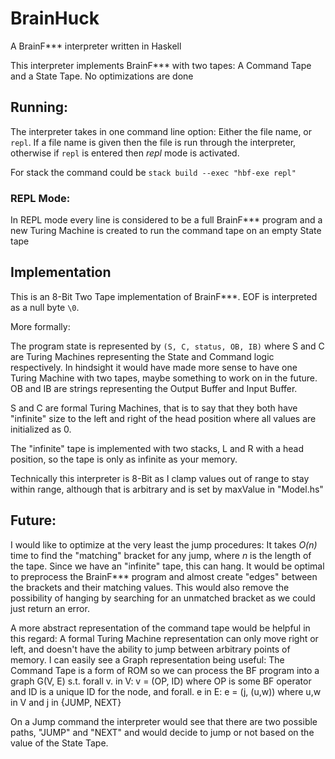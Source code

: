 # BrainHuck
A BrainF*** interpreter written in Haskell

This interpreter implements BrainF*** with two tapes: A Command Tape and a State Tape.
No optimizations are done

## Running:
The interpreter takes in one command line option: Either the file name, or `repl`. If a file name is given then the file is run through the interpreter, otherwise if `repl` is entered then *repl* mode is activated.

For stack the command could be `stack build --exec "hbf-exe repl"`

### REPL Mode:
In REPL mode every line is considered to be a full BrainF*** program and a new Turing Machine is created to run the command tape on an empty State tape


## Implementation
This is an 8-Bit Two Tape implementation of BrainF***. EOF is interpreted as a null byte `\0`.

More formally: 

The program state is represented by `(S, C, status, OB, IB)` where S and C are Turing Machines representing the State and Command logic respectively. In hindsight it would have made more sense to have one Turing Machine with two tapes, maybe something to work on in the future. OB and IB are strings representing the Output Buffer and Input Buffer.

S and C are formal Turing Machines, that is to say that they both have "infinite" size to the left and right of the head position where all values are initialized as 0. 

The "infinite" tape is implemented with two stacks, L and R with a head position, so the tape is only as infinite as your memory.

Technically this interpreter is 8-Bit as I clamp values out of range to stay within range, although that is arbitrary and is set by maxValue in "Model.hs"

## Future:
I would like to optimize at the very least the jump procedures: It takes _O(n)_ time to find the "matching" bracket for any jump, where _n_ is the length of the tape. Since we have an "infinite" tape, this can hang. It would be optimal to preprocess the BrainF*** program and almost create "edges" between the brackets and their matching values. This would also remove the possibility of hanging by searching for an unmatched bracket as we could just return an error.

A more abstract representation of the command tape would be helpful in this regard: A formal Turing Machine representation can only move right or left, and doesn't have the ability to jump between arbitrary points of memory. I can easily see a Graph representation being useful: The Command Tape is a form of ROM so we can process the BF program into a graph G(V, E) s.t. forall v. in V: v = (OP, ID) where OP is some BF operator and ID is a unique ID for the node, and forall. e in E: e = (j, (u,w)) where u,w in V and j in {JUMP, NEXT}

On a Jump command the interpreter would see that there are two possible paths, "JUMP" and "NEXT" and would decide to jump or not based on the value of the State Tape.